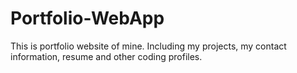 # Portfolio-WebApp
This is portfolio website of mine. Including my projects, my contact information, resume and other coding profiles.

